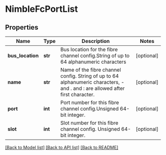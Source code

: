 # NimbleFcPortList

## Properties
Name | Type | Description | Notes
------------ | ------------- | ------------- | -------------
**bus_location** | **str** | Bus location for the fibre channel config.String of up to 64 alphanumeric characters | [optional] 
**name** | **str** | Name of the fibre channel config. String of up to 64 alphanumeric characters, - and . and : are allowed after first character. | [optional] 
**port** | **int** | Port number for this fibre channel config.Unsigned 64-bit integer. | [optional] 
**slot** | **int** | Slot number for this fibre channel config. Unsigned 64-bit integer. | [optional] 

[[Back to Model list]](../README.md#documentation-for-models) [[Back to API list]](../README.md#documentation-for-api-endpoints) [[Back to README]](../README.md)



